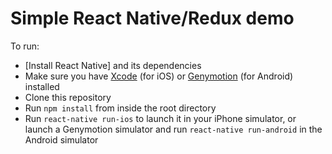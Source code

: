 # Simple React Native/Redux demo

To run:

* [Install React Native] and its dependencies
* Make sure you have [Xcode](https://developer.apple.com/xcode/) (for iOS) or [Genymotion](https://www.genymotion.com/) (for Android) installed
* Clone this repository
* Run `npm install` from inside the root directory
* Run `react-native run-ios` to launch it in your iPhone simulator, or launch a Genymotion simulator and run `react-native run-android` in the Android simulator
